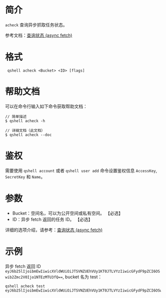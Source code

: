 # 简介
`acheck` 查询异步抓取任务状态。

参考文档：[查询状态 (async fetch)](https://developer.qiniu.com/kodo/api/4097/asynch-fetch)

# 格式
```
 qshell acheck <Bucket> <ID> [flags]
```

# 帮助文档
可以在命令行输入如下命令获取帮助文档：
```
// 简单描述
$ qshell acheck -h 

// 详细文档（此文档）
$ qshell acheck --doc
```

# 鉴权
需要使用 `qshell account` 或者 `qshell user add` 命令设置鉴权信息 `AccessKey`, `SecretKey` 和 `Name`。

# 参数
- Bucket：空间名，可以为公开空间或私有空间。 【必选】
- ID：异步 fetch 返回的任务 ID。 【必选】

详细的选项介绍，请参考：[查询状态 (async fetch)](https://developer.qiniu.com/kodo/api/4097/asynch-fetch)

# 示例
异步 fetch 返回 ID `eyJ6b25lIjoibmEwIiwicXVldWUiOiJTSVNZUEhVUy1KT0JTLVYzIiwicGFydF9pZCI6OSwib2Zmc2V0Ijo1NTEzMTU3fQ==`, bucket 名为 test：
```
qshell acheck test eyJ6b25lIjoibmEwIiwicXVldWUiOiJTSVNZUEhVUy1KT0JTLVYzIiwicGFydF9pZCI6OSwib2Zmc2V0Ijo1NTEzMTU3fQ==
```

